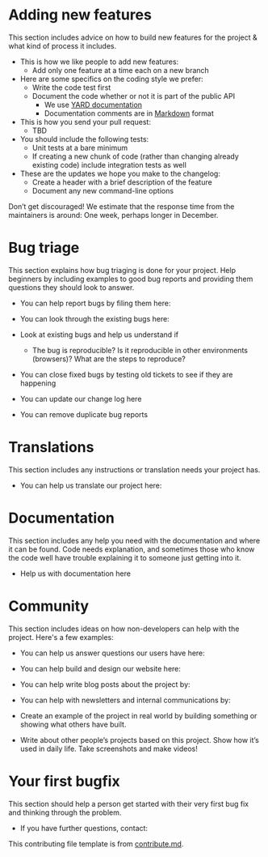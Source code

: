 # Adding new features

This section includes advice on how to build new features for the project & what kind of process it includes. 

* This is how we like people to add new features:
    * Add only one feature at a time each on a new branch
* Here are some specifics on the coding style we prefer:
    * Write the code test first
    * Document the code whether or not it is part of the public API
        * We use [YARD documentation](http://yardoc.org/)
        * Documentation comments are in [Markdown](http://daringfireball.net/projects/markdown/) format
* This is how you send your pull request:
    * TBD
* You should include the following tests:
    * Unit tests at a bare minimum
    * If creating a new chunk of code (rather than changing already existing code) include integration tests as well
* These are the updates we hope you make to the changelog:
    * Create a header with a brief description of the feature
    * Document any new command-line options

Don’t get discouraged! We estimate that the response time from the maintainers is around: One week, perhaps longer in December.

# Bug triage

This section explains how bug triaging is done for your project. Help beginners by including examples to good bug reports and providing them questions they should look to answer. 

* You can help report bugs by filing them here: 
* You can look through the existing bugs here: 

* Look at existing bugs and help us understand if
    * The bug is reproducible? Is it reproducible in other environments (browsers)? What are the steps to reproduce? 

* You can close fixed bugs by testing old tickets to see if they are
happening
* You can update our change log here
* You can remove duplicate bug reports

# Translations

This section includes any instructions or translation needs your project has. 

* You can help us translate our project here: 

# Documentation

This section includes any help you need with the documentation and where it can be found. Code needs explanation, and sometimes those who know the code well have trouble explaining it to someone just getting into it. 

* Help us with documentation here

# Community 
This section includes ideas on how non-developers can help with the project. Here's a few examples:

* You can help us answer questions our users have here: 
* You can help build and design our website here:
* You can help write blog posts about the project by: 
* You can help with newsletters and internal communications by: 

* Create an example of the project in real world by building something or
showing what others have built. 
* Write about other people’s projects based on this project. Show how
it’s used in daily life. Take screenshots and make videos!


# Your first bugfix
This section should help a person get started with their very first bug fix and thinking through the problem.

* If you have further questions, contact:

This contributing file template is from [contribute.md](http://contribute.md/).
